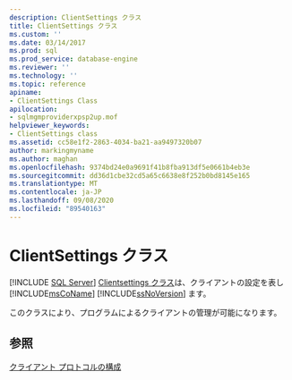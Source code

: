 ```yaml
---
description: ClientSettings クラス
title: ClientSettings クラス
ms.custom: ''
ms.date: 03/14/2017
ms.prod: sql
ms.prod_service: database-engine
ms.reviewer: ''
ms.technology: ''
ms.topic: reference
apiname:
- ClientSettings Class
apilocation:
- sqlmgmproviderxpsp2up.mof
helpviewer_keywords:
- ClientSettings class
ms.assetid: cc58e1f2-2863-4034-ba21-aa9497320b07
author: markingmyname
ms.author: maghan
ms.openlocfilehash: 9374bd24e0a9691f41b8fba913df5e0661b4eb3e
ms.sourcegitcommit: dd36d1cbe32cd5a65c6638e8f252b0bd8145e165
ms.translationtype: MT
ms.contentlocale: ja-JP
ms.lasthandoff: 09/08/2020
ms.locfileid: "89540163"
---
```

# <a name="clientsettings-class"></a>ClientSettings クラス
[!INCLUDE [SQL Server](../../includes/applies-to-version/sqlserver.md)]
  [Clientsettings クラス](../../relational-databases/wmi-provider-configuration-classes/clientsettings-class.md)は、クライアントの設定を表し [!INCLUDE[msCoName](../../includes/msconame-md.md)] [!INCLUDE[ssNoVersion](../../includes/ssnoversion-md.md)] ます。  
  
 このクラスにより、プログラムによるクライアントの管理が可能になります。  
  
## <a name="see-also"></a>参照  
 [クライアント プロトコルの構成](https://technet.microsoft.com/library/ms181035.aspx)  
  
  

